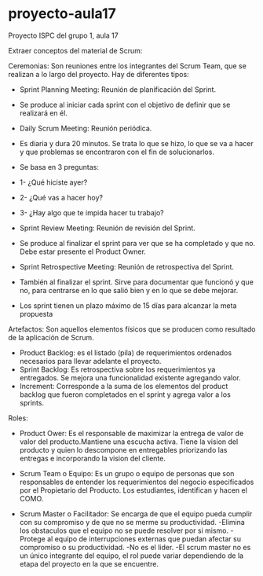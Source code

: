 # proyecto-aula17
Proyecto ISPC del grupo 1, aula 17

Extraer conceptos del material de Scrum:

Ceremonias: Son reuniones entre los integrantes del Scrum Team, que se realizan a lo largo del proyecto. Hay de diferentes tipos:

* Sprint Planning Meeting: Reunión de planificación del Sprint.
* Se produce al iniciar cada sprint con el objetivo de definir que se realizará en él.

* Daily Scrum Meeting: Reunión periódica.
* Es diaria y dura 20 minutos. Se trata lo que se hizo, lo que se va a hacer y que problemas se encontraron con el fin de solucionarlos.
* Se basa en 3 preguntas:
* 1- ¿Qué hiciste ayer?
* 2- ¿Qué vas a hacer hoy?
* 3- ¿Hay algo que te impida hacer tu trabajo?

* Sprint Review Meeting: Reunión de revisión del Sprint.
* Se produce al finalizar el sprint para ver que se ha completado y que no. Debe estar presente el Product Owner.

* Sprint Retrospective Meeting: Reunión de retrospectiva del Sprint.
* También al finalizar el sprint. Sirve para documentar que funcionó y que no, para centrarse en lo que salió bien y en lo que se debe mejorar.
* Los sprint tienen un plazo máximo de 15 días para alcanzar la meta propuesta

Artefactos: 
  Son aquellos elementos físicos que se producen como resultado de la aplicación de Scrum.
* Product Backlog: es el listado (pila) de requerimientos ordenados necesarios para llevar adelante el proyecto. 
* Sprint Backlog: Es retrospectiva sobre los requerimientos ya entregados. Se mejora una funcionalidad existente agregando valor.
* Increment: Corresponde a la suma de los elementos del product backlog que fueron completados en el sprint y agrega valor a los sprints.

Roles: 
* Product Ower: Es el responsable de maximizar la entrega de valor de valor del producto.Mantiene una escucha activa. Tiene la vision del producto y quien lo descompone en entregables priorizando las entregas e incorporando la vision del cliente.

* Scrum Team o Equipo: Es un grupo o equipo de personas que son responsables de entender los requerimientos del negocio especificados por el Propietario del Producto. Los estudiantes, identifican y hacen el COMO. 

* Scrum Master o Facilitador: Se encarga de que el equipo pueda cumplir con su compromiso y de que no se merme su productividad.
-Elimina los obstaculos que el equipo no se puede resolver por si mismo.
-Protege al equipo de interrupciones externas que puedan afectar su compromiso o su productividad.
-No es el lider.
-El scrum master no es un único integrante del equipo, el rol puede variar dependiendo de la etapa del proyecto en la que se encuentre.

